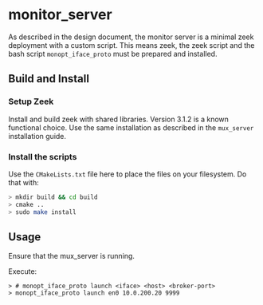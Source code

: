 monitor_server
==============
As described in the design document, the monitor server is a minimal zeek deployment with a custom script. This means zeek, the zeek script and the bash script `monopt_iface_proto` must be prepared and installed.

## Build and Install

### Setup Zeek

Install and build zeek with shared libraries. Version 3.1.2 is a known functional choice. Use the same installation as described in the `mux_server` installation guide.

### Install the scripts

Use the `CMakeLists.txt` file here to place the files on your filesystem. Do that with:

```bash
> mkdir build && cd build
> cmake ..
> sudo make install
```

## Usage

Ensure that the mux_server is running.

Execute:

```
> # monopt_iface_proto launch <iface> <host> <broker-port>
> monopt_iface_proto launch en0 10.0.200.20 9999
```
